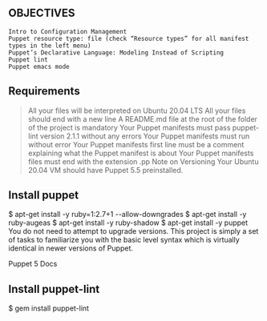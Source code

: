 ## OBJECTIVES
```
Intro to Configuration Management
Puppet resource type: file (check “Resource types” for all manifest types in the left menu)
Puppet’s Declarative Language: Modeling Instead of Scripting
Puppet lint
Puppet emacs mode
```
## Requirements
> All your files will be interpreted on Ubuntu 20.04 LTS
> All your files should end with a new line
> A README.md file at the root of the folder of the project is mandatory
> Your Puppet manifests must pass puppet-lint version 2.1.1 without any errors
> Your Puppet manifests must run without error
> Your Puppet manifests first line must be a comment explaining what the Puppet manifest is about
> Your Puppet manifests files must end with the extension .pp
> Note on Versioning
> Your Ubuntu 20.04 VM should have Puppet 5.5 preinstalled.

## Install puppet
$ apt-get install -y ruby=1:2.7+1 --allow-downgrades
$ apt-get install -y ruby-augeas
$ apt-get install -y ruby-shadow
$ apt-get install -y puppet
You do not need to attempt to upgrade versions. This project is simply a set of tasks to familiarize you with the basic level syntax which is virtually identical in newer versions of Puppet.

Puppet 5 Docs

## Install puppet-lint
$ gem install puppet-lint
